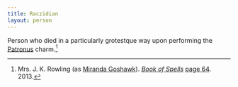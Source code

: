```yaml
---
title: Raczidian
layout: person
---
```


Person who died in a particularly grotestque way upon performing the [Patronus] charm.[^241222-1]

[Patronus]: /Harrypedia/magic/spells/patronus/

[^241222-1]: Mrs. J. K. Rowling (as [Miranda Goshawk]).
    _[Book of Spells]_ [page 64](https://archive.org/details/0_20211019/page/64/mode/2up).
    2013.

[Miranda Goshawk]: /Harrypedia/people/goshawk/miranda/

[Book of Spells]: https://archive.org/details/0_20211019/
